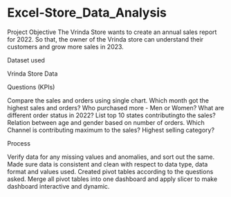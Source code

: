 # Excel-Store_Data_Analysis

Project Objective
The Vrinda Store wants to create an annual sales report for 2022. So that, the owner of the Vrinda store can understand their customers and grow more sales in 2023.

Dataset used


Vrinda Store Data


Questions (KPIs)


Compare the sales and orders using single chart.
Which month got the highest sales and orders?
Who purchased more - Men or Women?
What are different order status in 2022?
List top 10 states contributingto the sales?
Relation between age and gender based on number of orders.
Which Channel is contributing maximum to the sales?
Highest selling category?


Process


Verify data for any missing values and anomalies, and sort out the same.
Made sure data is consistent and clean with respect to data type, data format and values used.
Created pivot tables according to the questions asked.
Merge all pivot tables into one dashboard and apply slicer to make dashboard interactive and dynamic.

